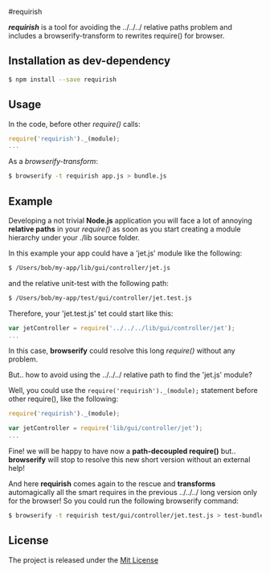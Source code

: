 #requirish

**_requirish_** is a tool for avoiding the ../../../ relative paths problem and includes a browserify-transform to rewrites require() for browser.

## Installation as dev-dependency

```bash
$ npm install --save requirish
```

## Usage

In the code, before other _require()_ calls:
```js
require('requirish')._(module);
...
```

As a _browserify-transform_:

```bash
$ browserify -t requirish app.js > bundle.js
```

## Example

Developing a not trivial **Node.js** application you will face a lot of annoying **relative paths** in your _require()_ as soon as 
you start creating a module hierarchy under your ./lib source folder. 

In this example your app could have a 'jet.js' module like the following:

```bash
$ /Users/bob/my-app/lib/gui/controller/jet.js
```
and the relative unit-test with the following path:

```bash
$ /Users/bob/my-app/test/gui/controller/jet.test.js
```

Therefore, your 'jet.test.js' tet could start like this:

```js
var jetController = require('../../../lib/gui/controller/jet');
...
```

In this case, **browserify** could resolve this long _require()_ without any problem.

But.. how to avoid using the ../../../ relative path to find the 'jet.js' module? 

Well, you could use the `require('requirish')._(module);` statement before other require(), like the following:
 
```js
require('requirish')._(module);

var jetController = require('lib/gui/controller/jet');
...
```
 
Fine! we will be happy to have now a **path-decoupled require()** but..  
**browserify** will stop to resolve this new short version without an external help!

And here **requirish** comes again to the rescue and **transforms** automagically all the smart requires in the previous
../../../ long version only for the browser! So you could run the following browserify command: 

```bash
$ browserify -t requirish test/gui/controller/jet.test.js > test-bundle.js
```

## License

The project is released under the [Mit License](./LICENSE) 

